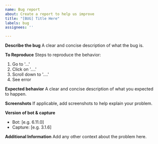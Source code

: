 ```yaml
---
name: Bug report
about: Create a report to help us improve
title: "[BUG] Title Here"
labels: bug
assignees: ''

---
```


**Describe the bug**
A clear and concise description of what the bug is.

**To Reproduce**
Steps to reproduce the behavior:
1. Go to '...'
2. Click on '....'
3. Scroll down to '....'
4. See error

**Expected behavior**
A clear and concise description of what you expected to happen.

**Screenshots**
If applicable, add screenshots to help explain your problem.

**Version of bot & capture**
 - Bot: [e.g. 6.11.0]
 - Capture: [e.g. 3.1.6]

**Additional Information**
Add any other context about the problem here.
